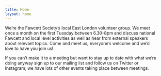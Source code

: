 ```yaml
---
title: Home
layout: home
---
```


We’re the Fawcett Society’s local East London volunteer group. We meet once a month on the first Tuesday between 6.30-8pm and discuss national Fawcett and local level activities as well as hear from external speakers about relevant topics. Come and meet us, everyone’s welcome and we’d love to have you join us!

If you can’t make it to a meeting but want to stay up to date with what we’re doing anyway sign up to our mailing list and follow us on Twitter or Instagram; we have lots of other events taking place between meetings.